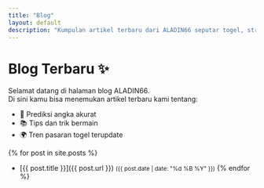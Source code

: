 ```yaml
---
title: "Blog"
layout: default
description: "Kumpulan artikel terbaru dari ALADIN66 seputar togel, strategi angka jitu, dan berita menarik untuk kamu."
---
```


# Blog Terbaru ✨

Selamat datang di halaman blog ALADIN66.  
Di sini kamu bisa menemukan artikel terbaru kami tentang:
- 🎯 Prediksi angka akurat
- 📚 Tips dan trik bermain
- 🌍 Tren pasaran togel terupdate

{% for post in site.posts %}
- [{{ post.title }}]({{ post.url }}) <small>({{ post.date | date: "%d %B %Y" }})</small>
{% endfor %}
